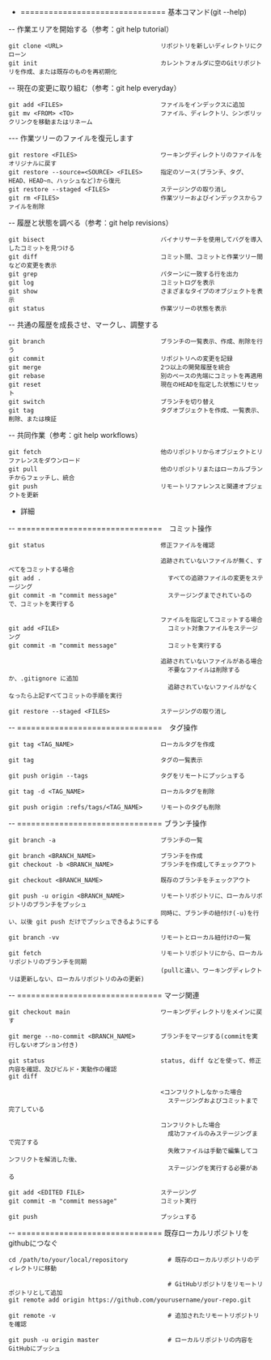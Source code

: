 
- =============================== 基本コマンド(git --help)

-- 作業エリアを開始する（参考：git help tutorial）

    git clone <URL>                           リポジトリを新しいディレクトリにクローン
    git init                                  カレントフォルダに空のGitリポジトリを作成、または既存のものを再初期化

-- 現在の変更に取り組む（参考：git help everyday）

    git add <FILES>                           ファイルをインデックスに追加
    git mv <FROM> <TO>                        ファイル、ディレクトリ、シンボリックリンクを移動またはリネーム

--- 作業ツリーのファイルを復元します

    git restore <FILES>                       ワーキングディレクトリのファイルをオリジナルに戻す
    git restore --source=<SOURCE> <FILES>     指定のソース(ブランチ、タグ、HEAD、HEAD~n、ハッシュなど)から復元
    git restore --staged <FILES>              ステージングの取り消し
    git rm <FILES>                            作業ツリーおよびインデックスからファイルを削除

-- 履歴と状態を調べる（参考：git help revisions）

    git bisect                                バイナリサーチを使用してバグを導入したコミットを見つける
    git diff                                  コミット間、コミットと作業ツリー間などの変更を表示
    git grep                                  パターンに一致する行を出力
    git log                                   コミットログを表示
    git show                                  さまざまなタイプのオブジェクトを表示
    git status                                作業ツリーの状態を表示

-- 共通の履歴を成長させ、マークし、調整する

    git branch                                ブランチの一覧表示、作成、削除を行う
    git commit                                リポジトリへの変更を記録
    git merge                                 2つ以上の開発履歴を統合
    git rebase                                別のベースの先端にコミットを再適用
    git reset                                 現在のHEADを指定した状態にリセット
    git switch                                ブランチを切り替え
    git tag                                   タグオブジェクトを作成、一覧表示、削除、または検証

-- 共同作業（参考：git help workflows）

    git fetch                                 他のリポジトリからオブジェクトとリファレンスをダウンロード
    git pull                                  他のリポジトリまたはローカルブランチからフェッチし、統合
    git push                                  リモートリファレンスと関連オブジェクトを更新

- 詳細

-- ===============================　コミット操作

    git status                                修正ファイルを確認
    
                                              追跡されていないファイルが無く、すべてをコミットする場合
    git add .                                   すべての追跡ファイルの変更をステージング
    git commit -m "commit message"              ステージングまでされているので、コミットを実行する

                                              ファイルを指定してコミットする場合
    git add <FILE>                              コミット対象ファイルをステージング
    git commit -m "commit message"              コミットを実行する

                                              追跡されていないファイルがある場合
                                                不要なファイルは削除するか、.gitignore に追加
                                                追跡されていないファイルがなくなったら上記すべてコミットの手順を実行
    
    git restore --staged <FILES>              ステージングの取り消し

-- ===============================　タグ操作

    git tag <TAG_NAME>                        ローカルタグを作成

    git tag                                   タグの一覧表示
    
    git push origin --tags                    タグをリモートにプッシュする
    
    git tag -d <TAG_NAME>                     ローカルタグを削除

    git push origin :refs/tags/<TAG_NAME>     リモートのタグも削除

-- =============================== ブランチ操作

    git branch -a                             ブランチの一覧

    git branch <BRANCH_NAME>                  ブランチを作成
    git checkout -b <BRANCH_NAME>             ブランチを作成してチェックアウト

    git checkout <BRANCH_NAME>                既存のブランチをチェックアウト

    git push -u origin <BRANCH_NAME>          リモートリポジトリに、ローカルリポジトリのブランチをプッシュ
                                              同時に、ブランチの紐付け(-u)を行い、以後 git push だけでプッシュできるようにする

    git branch -vv                            リモートとローカル紐付けの一覧

    git fetch                                 リモートリポジトリにから、ローカルリポジトリのブランチを同期
                                              (pullと違い、ワーキングディレクトリは更新しない、ローカルリポジトリのみの更新)

-- =============================== マージ関連

    git checkout main                         ワーキングディレクトリをメインに戻す
    
    git merge --no-commit <BRANCH_NAME>       ブランチをマージする(commitを実行しないオプション付き)

    git status                                status, diff などを使って、修正内容を確認、及びビルド・実動作の確認
    git diff

                                              <コンフリクトしなかった場合
                                                ステージングおよびコミットまで完了している
    
                                              コンフリクトした場合
                                                成功ファイルのみステージングまで完了する
                                                失敗ファイルは手動で編集してコンフリクトを解消した後、
                                                ステージングを実行する必要がある

    git add <EDITED FILE>                     ステージング
    git commit -m "commit message"            コミット実行

    git push                                  プッシュする

-- =============================== 既存ローカルリポジトリを githubにつなぐ

    cd /path/to/your/local/repository           # 既存のローカルリポジトリのディレクトリに移動

                                                # GitHubリポジトリをリモートリポジトリとして追加
    git remote add origin https://github.com/yourusername/your-repo.git

    git remote -v                               # 追加されたリモートリポジトリを確認

    git push -u origin master                   # ローカルリポジトリの内容をGitHubにプッシュ


